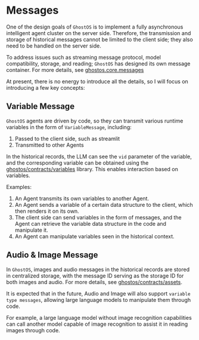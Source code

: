 # Messages

One of the design goals of `GhostOS` is to implement a fully asynchronous intelligent agent cluster on the server side.
Therefore, the transmission and storage of historical messages cannot be limited to the client side; they also need to
be handled on the server side.

To address issues such as streaming message protocol, model compatibility, storage, and reading; `GhostOS` has designed
its own message container.
For more details, see [ghostos.core.messages](https://github.com/ghost-in-moss/GhostOS/tree/main/ghostos/core/messages/message.py)

At present, there is no energy to introduce all the details, so I will focus on introducing a few key concepts:

## Variable Message

`GhostOS` agents are driven by code, so they can transmit various runtime variables in the form of `VariableMessage`,
including:

1. Passed to the client side, such as streamlit
2. Transmitted to other Agents

In the historical records, the LLM can see the `vid` parameter of the variable,
and the corresponding variable can be obtained using
the [ghostos/contracts/variables](https://github.com/ghost-in-moss/GhostOS/tree/main/ghostos/contracts/variables.py) library.
This enables interaction based on variables.

Examples:

1. An Agent transmits its own variables to another Agent.
2. An Agent sends a variable of a certain data structure to the client, which then renders it on its own.
3. The client side can send variables in the form of messages, and the Agent can retrieve the variable data structure in
   the code and manipulate it.
4. An Agent can manipulate variables seen in the historical context.

## Audio & Image Message

In `GhostOS`, images and audio messages in the historical records are stored in centralized storage, with the message ID
serving as the storage ID for both images and audio. For more details,
see [ghostos/contracts/assets](https://github.com/ghost-in-moss/GhostOS/tree/main/ghostos/contracts/assets.py).

It is expected that in the future, Audio and Image will also support `variable type messages`, allowing large language
models to manipulate them through code.

For example, a large language model without image recognition capabilities can call another model capable of image
recognition to assist it in reading images through code.